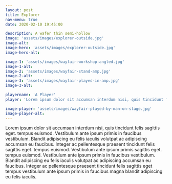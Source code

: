 ```yaml
---
layout: post
title: Explorer
nav-menu: true
date: 2020-02-10 19:45:00

description: A wafer thin semi-hollow 
image: 'assets/images/explorer-outside.jpg'
image-alt: 
image-hero: 'assets/images/explorer-outside.jpg'
image-hero-alt:

image-1: 'assets/images/wayfair-workshop-angled.jpg'
image-1-alt:
image-2: 'assets/images/wayfair-stand-amp.jpg'
image-2-alt:
image-3: 'assets/images/wayfair-played-in-amp.jpg'
image-3-alt:

playername: 'A Player'
player: 'Lorem ipsum dolor sit accumsan interdum nisi, quis tincidunt felis sagittis eget. tempus euismod. Vestibulum ante ipsum primis in faucibus vestibulum. Blandit adipiscing eu felis iaculis volutpat ac adipiscing accumsan eu faucibus. Integer ac pellentesque praesent tincidunt felis sagittis eget. tempus euismod.'

image-player: 'assets/images/wayfair-played-by-man-on-stage.jpg'
image-player-alt:
---
```


Lorem ipsum dolor sit accumsan interdum nisi, quis tincidunt felis sagittis eget. tempus euismod. Vestibulum ante ipsum primis in faucibus vestibulum. Blandit adipiscing eu felis iaculis volutpat ac adipiscing accumsan eu faucibus. Integer ac pellentesque praesent tincidunt felis sagittis eget. tempus euismod. Vestibulum ante ipsum primis sagittis eget. tempus euismod. Vestibulum ante ipsum primis in faucibus vestibulum. Blandit adipiscing eu felis iaculis volutpat ac adipiscing accumsan eu faucibus. Integer ac pellentesque praesent tincidunt felis sagittis eget tempus vestibulum ante ipsum primis in faucibus magna blandit adipiscing eu felis iaculis.